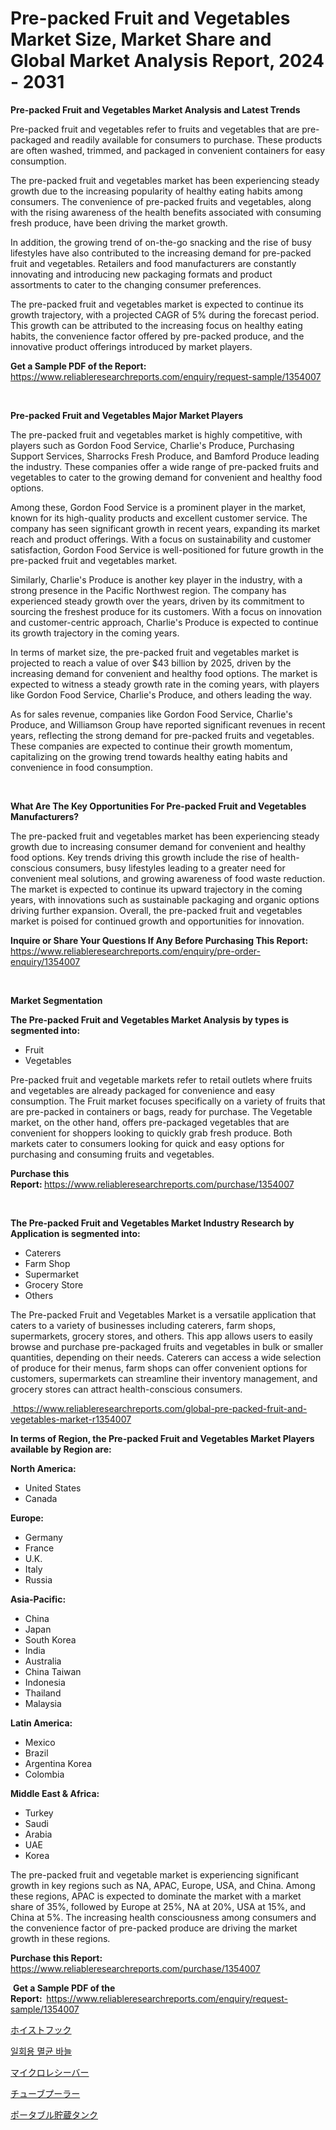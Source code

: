 <p><h1>Pre-packed Fruit and Vegetables Market Size, Market Share and Global Market Analysis Report, 2024 - 2031</h1></p><p><strong>Pre-packed Fruit and Vegetables Market Analysis and Latest Trends</strong></p>
<p><p>Pre-packed fruit and vegetables refer to fruits and vegetables that are pre-packaged and readily available for consumers to purchase. These products are often washed, trimmed, and packaged in convenient containers for easy consumption.</p><p>The pre-packed fruit and vegetables market has been experiencing steady growth due to the increasing popularity of healthy eating habits among consumers. The convenience of pre-packed fruits and vegetables, along with the rising awareness of the health benefits associated with consuming fresh produce, have been driving the market growth.</p><p>In addition, the growing trend of on-the-go snacking and the rise of busy lifestyles have also contributed to the increasing demand for pre-packed fruit and vegetables. Retailers and food manufacturers are constantly innovating and introducing new packaging formats and product assortments to cater to the changing consumer preferences.</p><p>The pre-packed fruit and vegetables market is expected to continue its growth trajectory, with a projected CAGR of 5% during the forecast period. This growth can be attributed to the increasing focus on healthy eating habits, the convenience factor offered by pre-packed produce, and the innovative product offerings introduced by market players.</p></p>
<p><strong>Get a Sample PDF of the Report:&nbsp;</strong> <a href="https://www.reliableresearchreports.com/enquiry/request-sample/1354007">https://www.reliableresearchreports.com/enquiry/request-sample/1354007</a></p>
<p>&nbsp;</p>
<p><strong>Pre-packed Fruit and Vegetables Major Market Players</strong></p>
<p><p>The pre-packed fruit and vegetables market is highly competitive, with players such as Gordon Food Service, Charlie's Produce, Purchasing Support Services, Sharrocks Fresh Produce, and Bamford Produce leading the industry. These companies offer a wide range of pre-packed fruits and vegetables to cater to the growing demand for convenient and healthy food options.</p><p>Among these, Gordon Food Service is a prominent player in the market, known for its high-quality products and excellent customer service. The company has seen significant growth in recent years, expanding its market reach and product offerings. With a focus on sustainability and customer satisfaction, Gordon Food Service is well-positioned for future growth in the pre-packed fruit and vegetables market.</p><p>Similarly, Charlie's Produce is another key player in the industry, with a strong presence in the Pacific Northwest region. The company has experienced steady growth over the years, driven by its commitment to sourcing the freshest produce for its customers. With a focus on innovation and customer-centric approach, Charlie's Produce is expected to continue its growth trajectory in the coming years.</p><p>In terms of market size, the pre-packed fruit and vegetables market is projected to reach a value of over $43 billion by 2025, driven by the increasing demand for convenient and healthy food options. The market is expected to witness a steady growth rate in the coming years, with players like Gordon Food Service, Charlie's Produce, and others leading the way.</p><p>As for sales revenue, companies like Gordon Food Service, Charlie's Produce, and Williamson Group have reported significant revenues in recent years, reflecting the strong demand for pre-packed fruits and vegetables. These companies are expected to continue their growth momentum, capitalizing on the growing trend towards healthy eating habits and convenience in food consumption.</p></p>
<p>&nbsp;</p>
<p><strong>What Are The Key Opportunities For Pre-packed Fruit and Vegetables Manufacturers?</strong></p>
<p><p>The pre-packed fruit and vegetables market has been experiencing steady growth due to increasing consumer demand for convenient and healthy food options. Key trends driving this growth include the rise of health-conscious consumers, busy lifestyles leading to a greater need for convenient meal solutions, and growing awareness of food waste reduction. The market is expected to continue its upward trajectory in the coming years, with innovations such as sustainable packaging and organic options driving further expansion. Overall, the pre-packed fruit and vegetables market is poised for continued growth and opportunities for innovation.</p></p>
<p><strong>Inquire or Share Your Questions If Any Before Purchasing This Report:</strong> <a href="https://www.reliableresearchreports.com/enquiry/pre-order-enquiry/1354007">https://www.reliableresearchreports.com/enquiry/pre-order-enquiry/1354007</a></p>
<p>&nbsp;</p>
<p><strong>Market Segmentation</strong></p>
<p><strong>The Pre-packed Fruit and Vegetables Market Analysis by types is segmented into:</strong></p>
<p><ul><li>Fruit</li><li>Vegetables</li></ul></p>
<p><p>Pre-packed fruit and vegetable markets refer to retail outlets where fruits and vegetables are already packaged for convenience and easy consumption. The Fruit market focuses specifically on a variety of fruits that are pre-packed in containers or bags, ready for purchase. The Vegetable market, on the other hand, offers pre-packaged vegetables that are convenient for shoppers looking to quickly grab fresh produce. Both markets cater to consumers looking for quick and easy options for purchasing and consuming fruits and vegetables.</p></p>
<p><strong>Purchase this Report:&nbsp;</strong><a href="https://www.reliableresearchreports.com/purchase/1354007">https://www.reliableresearchreports.com/purchase/1354007</a></p>
<p>&nbsp;</p>
<p><strong>The Pre-packed Fruit and Vegetables Market Industry Research by Application is segmented into:</strong></p>
<p><ul><li>Caterers</li><li>Farm Shop</li><li>Supermarket</li><li>Grocery Store</li><li>Others</li></ul></p>
<p><p>The Pre-packed Fruit and Vegetables Market is a versatile application that caters to a variety of businesses including caterers, farm shops, supermarkets, grocery stores, and others. This app allows users to easily browse and purchase pre-packaged fruits and vegetables in bulk or smaller quantities, depending on their needs. Caterers can access a wide selection of produce for their menus, farm shops can offer convenient options for customers, supermarkets can streamline their inventory management, and grocery stores can attract health-conscious consumers.</p></p>
<p><a href="https://www.reliableresearchreports.com/global-pre-packed-fruit-and-vegetables-market-r1354007">&nbsp;https://www.reliableresearchreports.com/global-pre-packed-fruit-and-vegetables-market-r1354007</a></p>
<p><strong>In terms of Region, the Pre-packed Fruit and Vegetables Market Players available by Region are:</strong></p>
<p>
    <p> <strong> North America: </strong>
        <ul>
            <li>United States</li>
            <li>Canada</li>
        </ul>
        </p> 
    <p> <strong> Europe: </strong>
        <ul>
            <li>Germany</li>
            <li>France</li>
            <li>U.K.</li>
            <li>Italy</li>
            <li>Russia</li>
        </ul>
        </p> 
    <p> <strong> Asia-Pacific: </strong>
        <ul>
            <li>China</li>
            <li>Japan</li>
            <li>South Korea</li>
            <li>India</li>
            <li>Australia</li>
            <li>China Taiwan</li>
            <li>Indonesia</li>
            <li>Thailand</li>
            <li>Malaysia</li>
        </ul>
        </p> 
    <p> <strong> Latin America: </strong>
        <ul>
            <li>Mexico</li>
            <li>Brazil</li>
            <li>Argentina Korea</li>
            <li>Colombia</li>
        </ul>
        </p> 
    <p> <strong> Middle East & Africa: </strong>
        <ul>
            <li>Turkey</li>
            <li>Saudi</li>
            <li>Arabia</li>
            <li>UAE</li>
            <li>Korea</li>
        </ul>
    </p>
    </p>
<p><p>The pre-packed fruit and vegetable market is experiencing significant growth in key regions such as NA, APAC, Europe, USA, and China. Among these regions, APAC is expected to dominate the market with a market share of 35%, followed by Europe at 25%, NA at 20%, USA at 15%, and China at 5%. The increasing health consciousness among consumers and the convenience factor of pre-packed produce are driving the market growth in these regions.</p></p>
<p><strong>Purchase this Report: </strong><a href="https://www.reliableresearchreports.com/purchase/1354007">https://www.reliableresearchreports.com/purchase/1354007</a></p>
<p>&nbsp;<strong>Get a Sample PDF of the Report:&nbsp;&nbsp;</strong><a href="https://www.reliableresearchreports.com/enquiry/request-sample/1354007">https://www.reliableresearchreports.com/enquiry/request-sample/1354007</a></p>
<p><strong></strong></p>
<p><p><a href="https://github.com/avbqbctihcbe2/Market-Research-Report-List-1/blob/main/706447719829.md">ホイストフック</a></p><p><a href="https://github.com/hzumrdvas204296/Market-Research-Report-List-1/blob/main/600172018217.md">일회용 멸균 바늘</a></p><p><a href="https://github.com/luffiazaza/Market-Research-Report-List-1/blob/main/890471319830.md">マイクロレシーバー</a></p><p><a href="https://medium.com/@oswaldoavarro768546/%E3%83%87%E3%82%B3%E3%83%BC%E3%83%87%E3%82%A3%E3%83%B3%E3%82%B0%E3%83%81%E3%83%A5%E3%83%BC%E3%83%96%E3%83%97%E3%83%BC%E3%83%A9%E3%83%BC%E5%B8%82%E5%A0%B4%E3%81%AE%E3%83%A1%E3%83%88%E3%83%AA%E3%82%AF%E3%82%B9-%E5%B8%82%E5%A0%B4%E3%82%B7%E3%82%A7%E3%82%A2-%E3%83%88%E3%83%AC%E3%83%B3%E3%83%89-%E6%88%90%E9%95%B7%E3%83%91%E3%82%BF%E3%83%BC%E3%83%B3-5c453990567a">チューブプーラー</a></p><p><a href="https://medium.com/@nicosmitham2023/%E3%83%9D%E3%83%BC%E3%82%BF%E3%83%96%E3%83%AB%E8%B2%AF%E8%94%B5%E3%82%BF%E3%83%B3%E3%82%AF%E5%B8%82%E5%A0%B4%E3%83%AC%E3%83%9D%E3%83%BC%E3%83%88%E3%81%AF-%E3%81%93%E3%81%AE%E5%B8%82%E5%A0%B4%E3%81%AE%E6%9C%80%E6%96%B0%E3%83%88%E3%83%AC%E3%83%B3%E3%83%89%E3%81%A8%E6%88%90%E9%95%B7%E6%A9%9F%E4%BC%9A%E3%82%92%E6%98%8E%E3%82%89%E3%81%8B%E3%81%AB%E3%81%97%E3%81%A6%E3%81%84%E3%81%BE%E3%81%99-56164c853577">ポータブル貯蔵タンク</a></p></p>